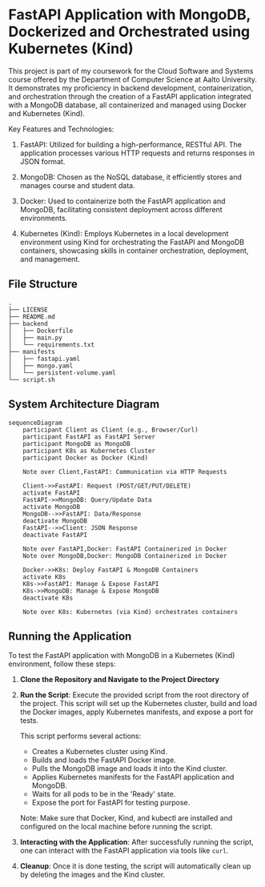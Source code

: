 # FastAPI Application with MongoDB, Dockerized and Orchestrated using Kubernetes (Kind)

This project is part of my coursework for the Cloud Software and Systems course offered by the Department of Computer Science at Aalto University. It demonstrates my proficiency in backend development, containerization, and orchestration through the creation of a FastAPI application integrated with a MongoDB database, all containerized and managed using Docker and Kubernetes (Kind).

Key Features and Technologies:

1. FastAPI: Utilized for building a high-performance, RESTful API. The application processes various HTTP requests and returns responses in JSON format.

2. MongoDB: Chosen as the NoSQL database, it efficiently stores and manages course and student data.

3. Docker: Used to containerize both the FastAPI application and MongoDB, facilitating consistent deployment across different environments.

4. Kubernetes (Kind): Employs Kubernetes in a local development environment using Kind for orchestrating the FastAPI and MongoDB containers, showcasing skills in container orchestration, deployment, and management.

## File Structure
```
.
├── LICENSE
├── README.md
├── backend
│   ├── Dockerfile
│   ├── main.py
│   └── requirements.txt
├── manifests
│   ├── fastapi.yaml
│   ├── mongo.yaml
│   └── persistent-volume.yaml
└── script.sh
```
## System Architecture Diagram
```mermaid
sequenceDiagram
    participant Client as Client (e.g., Browser/Curl)
    participant FastAPI as FastAPI Server
    participant MongoDB as MongoDB
    participant K8s as Kubernetes Cluster
    participant Docker as Docker (Kind)

    Note over Client,FastAPI: Communication via HTTP Requests

    Client->>FastAPI: Request (POST/GET/PUT/DELETE)
    activate FastAPI
    FastAPI->>MongoDB: Query/Update Data
    activate MongoDB
    MongoDB-->>FastAPI: Data/Response
    deactivate MongoDB
    FastAPI-->>Client: JSON Response
    deactivate FastAPI

    Note over FastAPI,Docker: FastAPI Containerized in Docker
    Note over MongoDB,Docker: MongoDB Containerized in Docker

    Docker->>K8s: Deploy FastAPI & MongoDB Containers
    activate K8s
    K8s->>FastAPI: Manage & Expose FastAPI
    K8s->>MongoDB: Manage & Expose MongoDB
    deactivate K8s

    Note over K8s: Kubernetes (via Kind) orchestrates containers

```
## Running the Application

To test the FastAPI application with MongoDB in a Kubernetes (Kind) environment, follow these steps:

1. **Clone the Repository and Navigate to the Project Directory**
   
2. **Run the Script**: Execute the provided script from the root directory of the project. This script will set up the Kubernetes cluster, build and load the Docker images, apply Kubernetes manifests, and expose a port for tests.


   This script performs several actions:
   - Creates a Kubernetes cluster using Kind.
   - Builds and loads the FastAPI Docker image.
   - Pulls the MongoDB image and loads it into the Kind cluster.
   - Applies Kubernetes manifests for the FastAPI application and MongoDB.
   - Waits for all pods to be in the 'Ready' state.
   - Expose the port for FastAPI for testing purpose.

   Note: Make sure that Docker, Kind, and kubectl are installed and configured on the local machine before running the script.

3. **Interacting with the Application**: After successfully running the script, one can interact with the FastAPI application via tools like `curl`.

4. **Cleanup**: Once it is done testing, the script will automatically clean up by deleting the images and the Kind cluster.
